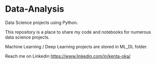 # Data-Analysis
Data Science projects using Python.

This repository is a place to share my code and notebooks for numerous data science projects.

Machine Learning / Deep Learning projects are stored in ML_DL folder.

Reach me on Linkedin
https://www.linkedin.com/in/kenta-oka/
